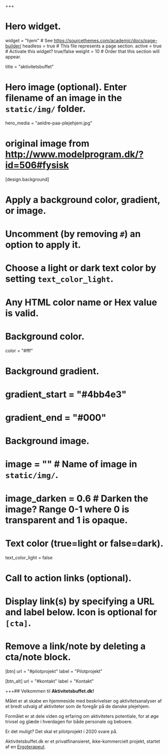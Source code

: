 +++

# Hero widget.

widget = "hjem" # See https://sourcethemes.com/academic/docs/page-builder/
headless = true # This file represents a page section.
active = true # Activate this widget? true/false
weight = 10 # Order that this section will appear.

title = "aktivitetsbuffet"

# Hero image (optional). Enter filename of an image in the `static/img/` folder.

hero_media = "aeldre-paa-plejehjem.jpg"

# original image from http://www.modelprogram.dk/?id=506#fysisk

[design.background]

# Apply a background color, gradient, or image.

# Uncomment (by removing `#`) an option to apply it.

# Choose a light or dark text color by setting `text_color_light`.

# Any HTML color name or Hex value is valid.

# Background color.

color = "#fff"

# Background gradient.

# gradient_start = "#4bb4e3"

# gradient_end = "#000"

# Background image.

# image = "" # Name of image in `static/img/`.

# image_darken = 0.6 # Darken the image? Range 0-1 where 0 is transparent and 1 is opaque.

# Text color (true=light or false=dark).

text_color_light = false

# Call to action links (optional).

# Display link(s) by specifying a URL and label below. Icon is optional for `[cta]`.

# Remove a link/note by deleting a cta/note block.

[btn]
url = "#pilotprojekt"
label = "Pilotprojekt"

[btn_alt]
url = "#kontakt"
label = "Kontakt"

+++## Velkommen til **Aktivitetsbuffet.dk!**

Målet er at skabe en hjemmeside med beskrivelser og aktivitetsanalyser af et bredt udvalg af aktiviteter som de foregår på de danske plejehjem.

Formålet er at dele viden og erfaring om aktiviteters potentiale, for at øge trivsel og glæde i hverdagen for både personale og beboere.

Er det muligt? Det skal et pilotprojekt i 2020 svare på.

Aktivitetsbuffet.dk er et privatfinansieret, ikke-kommercielt projekt, startet af en [Ergoterapeut](#hvemstaarbag "Hvem står bag?").
